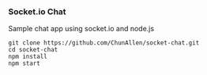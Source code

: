 ### Socket.io Chat

Sample chat app using socket.io and node.js
```
git clone https://github.com/ChunAllen/socket-chat.git
cd socket-chat
npm install
npm start
```

